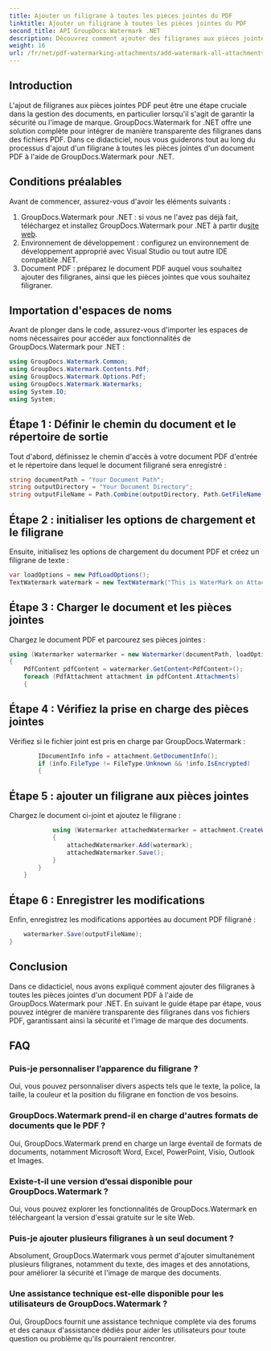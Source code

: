 ```yaml
---
title: Ajouter un filigrane à toutes les pièces jointes du PDF
linktitle: Ajouter un filigrane à toutes les pièces jointes du PDF
second_title: API GroupDocs.Watermark .NET
description: Découvrez comment ajouter des filigranes aux pièces jointes PDF à l'aide de GroupDocs.Watermark pour .NET. Sécurisez facilement vos documents avec des filigranes personnalisés.
weight: 16
url: /fr/net/pdf-watermarking-attachments/add-watermark-all-attachments-pdf/
---
```

## Introduction
L'ajout de filigranes aux pièces jointes PDF peut être une étape cruciale dans la gestion des documents, en particulier lorsqu'il s'agit de garantir la sécurité ou l'image de marque. GroupDocs.Watermark for .NET offre une solution complète pour intégrer de manière transparente des filigranes dans des fichiers PDF. Dans ce didacticiel, nous vous guiderons tout au long du processus d'ajout d'un filigrane à toutes les pièces jointes d'un document PDF à l'aide de GroupDocs.Watermark pour .NET.
## Conditions préalables
Avant de commencer, assurez-vous d'avoir les éléments suivants :
1.  GroupDocs.Watermark pour .NET : si vous ne l'avez pas déjà fait, téléchargez et installez GroupDocs.Watermark pour .NET à partir du[site web](https://releases.groupdocs.com/Watermark/net/).
2. Environnement de développement : configurez un environnement de développement approprié avec Visual Studio ou tout autre IDE compatible .NET.
3. Document PDF : préparez le document PDF auquel vous souhaitez ajouter des filigranes, ainsi que les pièces jointes que vous souhaitez filigraner.

## Importation d'espaces de noms
Avant de plonger dans le code, assurez-vous d'importer les espaces de noms nécessaires pour accéder aux fonctionnalités de GroupDocs.Watermark pour .NET :
```csharp
using GroupDocs.Watermark.Common;
using GroupDocs.Watermark.Contents.Pdf;
using GroupDocs.Watermark.Options.Pdf;
using GroupDocs.Watermark.Watermarks;
using System.IO;
using System;
```
## Étape 1 : Définir le chemin du document et le répertoire de sortie
Tout d'abord, définissez le chemin d'accès à votre document PDF d'entrée et le répertoire dans lequel le document filigrané sera enregistré :
```csharp
string documentPath = "Your Document Path";
string outputDirectory = "Your Document Directory";
string outputFileName = Path.Combine(outputDirectory, Path.GetFileName(documentPath));
```
## Étape 2 : initialiser les options de chargement et le filigrane
Ensuite, initialisez les options de chargement du document PDF et créez un filigrane de texte :
```csharp
var loadOptions = new PdfLoadOptions();
TextWatermark watermark = new TextWatermark("This is WaterMark on Attachment", new Font("Arial", 19));
```
## Étape 3 : Charger le document et les pièces jointes
Chargez le document PDF et parcourez ses pièces jointes :
```csharp
using (Watermarker watermarker = new Watermarker(documentPath, loadOptions))
{
    PdfContent pdfContent = watermarker.GetContent<PdfContent>();
    foreach (PdfAttachment attachment in pdfContent.Attachments)
    {
```
## Étape 4 : Vérifiez la prise en charge des pièces jointes
Vérifiez si le fichier joint est pris en charge par GroupDocs.Watermark :
```csharp
        IDocumentInfo info = attachment.GetDocumentInfo();
        if (info.FileType != FileType.Unknown && !info.IsEncrypted)
        {
```
## Étape 5 : ajouter un filigrane aux pièces jointes
Chargez le document ci-joint et ajoutez le filigrane :
```csharp
            using (Watermarker attachedWatermarker = attachment.CreateWatermarker())
            {
                attachedWatermarker.Add(watermark);
                attachedWatermarker.Save();
            }
        }
    }
```
## Étape 6 : Enregistrer les modifications
Enfin, enregistrez les modifications apportées au document PDF filigrané :
```csharp
    watermarker.Save(outputFileName);
}
```

## Conclusion
Dans ce didacticiel, nous avons expliqué comment ajouter des filigranes à toutes les pièces jointes d'un document PDF à l'aide de GroupDocs.Watermark pour .NET. En suivant le guide étape par étape, vous pouvez intégrer de manière transparente des filigranes dans vos fichiers PDF, garantissant ainsi la sécurité et l'image de marque des documents.
## FAQ
### Puis-je personnaliser l’apparence du filigrane ?
Oui, vous pouvez personnaliser divers aspects tels que le texte, la police, la taille, la couleur et la position du filigrane en fonction de vos besoins.
### GroupDocs.Watermark prend-il en charge d'autres formats de documents que le PDF ?
Oui, GroupDocs.Watermark prend en charge un large éventail de formats de documents, notamment Microsoft Word, Excel, PowerPoint, Visio, Outlook et Images.
### Existe-t-il une version d’essai disponible pour GroupDocs.Watermark ?
Oui, vous pouvez explorer les fonctionnalités de GroupDocs.Watermark en téléchargeant la version d'essai gratuite sur le site Web.
### Puis-je ajouter plusieurs filigranes à un seul document ?
Absolument, GroupDocs.Watermark vous permet d'ajouter simultanément plusieurs filigranes, notamment du texte, des images et des annotations, pour améliorer la sécurité et l'image de marque des documents.
### Une assistance technique est-elle disponible pour les utilisateurs de GroupDocs.Watermark ?
Oui, GroupDocs fournit une assistance technique complète via des forums et des canaux d'assistance dédiés pour aider les utilisateurs pour toute question ou problème qu'ils pourraient rencontrer.